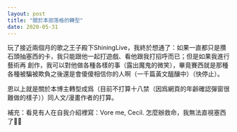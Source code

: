 ```yaml
---
layout: post
title: "關於本部落格的轉型"
date: 2020-05-31
---
```

玩了接近兩個月的歌之王子殿下ShiningLive，我終於想通了：如果一直都只是攢石頭抽塞西的卡，我只能跟他一起打遊戲、看他跟我打招呼而已；但是如果我進行藝術再
創作，我可以對他做各種各樣的事（露出魔鬼的微笑），畢竟賽西就是那種各種被騙被欺負之後還是會傻傻相信你的人啊（一千篇黃文醞釀中）（快停止）。

恩以上就是關於本博主轉型成爲（目前不打算十八禁（因爲網頁的年齡確認彈窗很難做的樣子））同人文/漫畫作者的打算。

補充：看見有人在自我介紹裡寫：Vore me, Cecil. 怎麼辦救命，我無法直視塞西了
